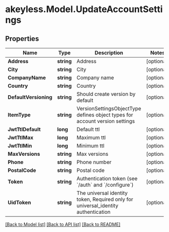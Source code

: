 # akeyless.Model.UpdateAccountSettings

## Properties

Name | Type | Description | Notes
------------ | ------------- | ------------- | -------------
**Address** | **string** | Address | [optional] 
**City** | **string** | City | [optional] 
**CompanyName** | **string** | Company name | [optional] 
**Country** | **string** | Country | [optional] 
**DefaultVersioning** | **string** | Should create version by default | [optional] 
**ItemType** | **string** | VersionSettingsObjectType defines object types for account version settings | [optional] 
**JwtTtlDefault** | **long** | Default ttl | [optional] 
**JwtTtlMax** | **long** | Maximum ttl | [optional] 
**JwtTtlMin** | **long** | Minimum ttl | [optional] 
**MaxVersions** | **string** | Max versions | [optional] 
**Phone** | **string** | Phone number | [optional] 
**PostalCode** | **string** | Postal code | [optional] 
**Token** | **string** | Authentication token (see &#x60;/auth&#x60; and &#x60;/configure&#x60;) | [optional] 
**UidToken** | **string** | The universal identity token, Required only for universal_identity authentication | [optional] 

[[Back to Model list]](../README.md#documentation-for-models) [[Back to API list]](../README.md#documentation-for-api-endpoints) [[Back to README]](../README.md)

